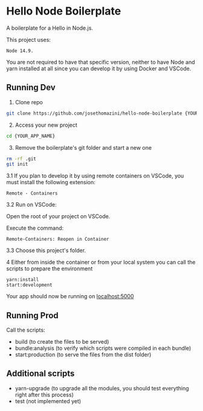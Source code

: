 # Hello Node Boilerplate

A boilerplate for a Hello in Node.js.

This project uses:

```
Node 14.9.
```

You are not required to have that specific version, neither to have Node and yarn installed at all since you can develop it by using Docker and VSCode.

## Running Dev

1. Clone repo

```sh
git clone https://github.com/josethomazini/hello-node-boilerplate {YOUR_APP_NAME}
```

2. Access your new project

```sh
cd {YOUR_APP_NAME}
```

3. Remove the boilerplate's git folder and start a new one

```sh
rm -rf .git
git init
```

3.1 If you plan to develop it by using remote containers on VSCode, you must install the following extension:

```
Remote - Containers
```

3.2 Run on VSCode:

Open the root of your project on VSCode.

Execute the command:

```
Remote-Containers: Reopen in Container
```

3.3 Choose this project's folder.

4 Either from inside the container or from your local system you can call the scripts to prepare the environment

```
yarn:install
start:development
```

Your app should now be running on [localhost:5000](http://localhost:5000/)

## Running Prod

Call the scripts:

- build (to create the files to be served)
- bundle:analysis (to verify which scripts were compiled in each bundle)
- start:production (to serve the files from the dist folder)

## Additional scripts

- yarn-upgrade (to upgrade all the modules, you should test everything right after this process)
- test (not implemented yet)
